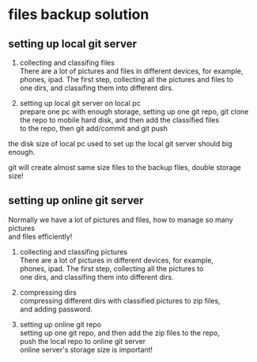 # files backup solution  
  
## setting up local git server   
1. collecting and classifing files  
There are a lot of pictures and files in different devices, for example,   
phones, ipad. The first step, collecting all the pictures and files to   
one dirs, and classifing them into different dirs.  
  
2. setting up local git server on local pc    
prepare one pc with enough storage, setting up one git repo, 
git clone the repo to mobile hard disk, and then add the classified files  
to the repo, then git add/commit and git push

the disk size of local pc used to set up the local git server should big  
enough.

git will create almost same size files to the backup files, double storage  
size!   

## setting up online git server  
Normally we have a lot of pictures and files, how to manage so many pictures  
and files efficiently!  
  
1. collecting and classifing pictures  
There are a lot of pictures in different devices, for example,   
phones, ipad. The first step, collecting all the pictures to   
one dirs, and classifing them into different dirs.  
  
2. compressing dirs  
compressing different dirs with classified pictures to zip files,   
and adding password.  
  
3. setting up online git repo  
setting up one git repo, and then add the zip files to the repo,  
push the local repo to online git server  
online server's storage size is important!  

